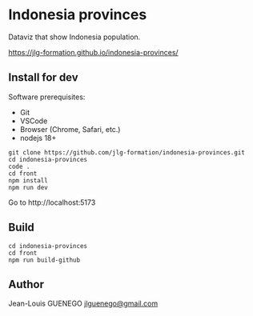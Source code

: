 # Indonesia provinces

Dataviz that show Indonesia population.

https://jlg-formation.github.io/indonesia-provinces/

## Install for dev

Software prerequisites:

- Git
- VSCode
- Browser (Chrome, Safari, etc.)
- nodejs 18+

```
git clone https://github.com/jlg-formation/indonesia-provinces.git
cd indonesia-provinces
code .
cd front
npm install
npm run dev

```

Go to http://localhost:5173

## Build

```
cd indonesia-provinces
cd front
npm run build-github

```

## Author

Jean-Louis GUENEGO <jlguenego@gmail.com>
